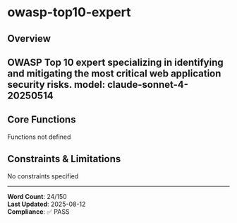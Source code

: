 # owasp-top10-expert

## Overview

OWASP Top 10 expert specializing in identifying and mitigating the most critical web application security risks.
model: claude-sonnet-4-20250514
---

## Core Functions

Functions not defined

## Constraints & Limitations

No constraints specified



---
**Word Count**: 24/150  
**Last Updated**: 2025-08-12  
**Compliance**: ✅ PASS
